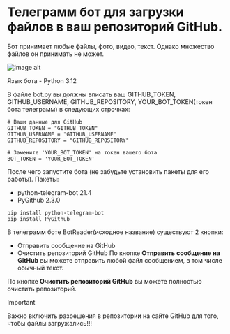 # Телеграмм бот для загрузки файлов в ваш репозиторий GitHub.

Бот принимает любые файлы, фото, видео, текст. Однако множество файлов он принимать не может.

![Image alt](https://So1ta.github.io/imagetg.jpg)

Язык бота - Python 3.12

В файле bot.py вы должны вписать ваш GITHUB_TOKEN, GITHUB_USERNAME, GITHUB_REPOSITORY, YOUR_BOT_TOKEN(токен бота телеграмм) в следующих строчках:
```
# Ваши данные для GitHub
GITHUB_TOKEN = "GITHUB_TOKEN"
GITHUB_USERNAME = "GITHUB_USERNAME"
GITHUB_REPOSITORY = "GITHUB_REPOSITORY"
 
# Замените 'YOUR_BOT_TOKEN' на токен вашего бота
BOT_TOKEN = 'YOUR_BOT_TOKEN'
```
После чего запустите бота (не забудьте установить пакеты для его работы).
Пакеты:
* python-telegram-bot 21.4
* PyGithub 2.3.0
```
pip install python-telegram-bot
pip install PyGithub
```

В телеграмм боте BotReader(исходное название) существуют 2 кнопки:
* Отправить сообщение на GitHub
* Очистить репозиторий GitHub
По кнопке **Отправить сообщение на GitHub** вы можете отправить любой файл сообщением, в том числе обычный текст.

По кнопке **Очистить репозиторий GitHub** вы можете полностью очистить репозиторий.

> [!IMPORTANT]
> Важно включить разрешения в репозитории на сайте GitHub для того, чтобы файлы загружались!!!
